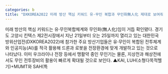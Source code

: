 ```yaml
---
categories: b
title: "DXKOREA2022 미래 방산 핵심 키워드 유·무인 복합과 무인화無人化 제대로 보여줘"
---
```

미래 방산의 핵심 키워드는 유·무인복합체계와 무인화(無人化)임이 거듭 확인됐다. 경기도 고양시 킨텍스 제2전시장에서 지난 21일부터 오는 25일까지 열리고 있는 대한민국방위산업전(DXKOREA2022)에 참가한 주요 방산기업들은 유·무인이 복합된 전투체계와 인공지능(AI)를 적극 활용해 드론과 로봇을 전장환경에 맞게 개발하고 있는 것으로 나타났다. 이미 우크라이나 전장 등에서 맹활약 중인 무인기는 물론, 지상전과 해상전에서도 무인 전투장비의 활용이 빠르게 확대될 것으로 보인다. ▲KAI, LUH(소형다목적헬기)+MUMT와 SAH(특